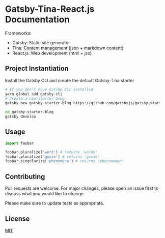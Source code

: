 # Gatsby-Tina-React.js Documentation

Frameworks:
- Gatsby: Static site generator
- Tina: Content management (json + markdown content)
- React.js: Web development (html + jsx)

## Project Instantiation

Install the Gatsby CLI and create the default Gatsby-Tina starter

```bash
# If you don't have Gatsby CLI installed
yarn global add gatsby-cli
# Create a new starter blog
gatsby new gatsby-starter-blog https://github.com/gatsbyjs/gatsby-starter-blog

cd gatsby-starter-blog
gatsby develop
```

## Usage

```python
import foobar

foobar.pluralize('word') # returns 'words'
foobar.pluralize('goose') # returns 'geese'
foobar.singularize('phenomena') # returns 'phenomenon'
```

## Contributing
Pull requests are welcome. For major changes, please open an issue first to discuss what you would like to change.

Please make sure to update tests as appropriate.

## License
[MIT](https://choosealicense.com/licenses/mit/)